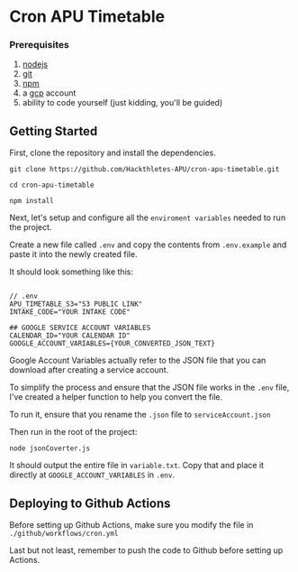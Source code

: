 # Cron APU Timetable

### Prerequisites
1. [nodejs](https://nodejs.org/en/download)
2. [git](https://git-scm.com/downloads)
3. [npm]()
4. a [gcp](https://cloud.google.com/) account
5. ability to code yourself (just kidding, you'll be guided)

## Getting Started

First, clone the repository and install the dependencies.

```
git clone https://github.com/Hackthletes-APU/cron-apu-timetable.git

cd cron-apu-timetable

npm install
```

Next, let's setup and configure all the `enviroment variables` needed to run the project.

Create a new file called `.env` and copy the contents from `.env.example` and paste it into the newly created file.

It should look something like this:
```

// .env
APU_TIMETABLE_S3="S3 PUBLIC LINK"
INTAKE_CODE="YOUR INTAKE CODE"

## GOOGLE SERVICE ACCOUNT VARIABLES
CALENDAR_ID="YOUR CALENDAR ID"
GOOGLE_ACCOUNT_VARIABLES={YOUR_CONVERTED_JSON_TEXT}

```

Google Account Variables actually refer to the JSON file that you can download after creating a service account.

To simplify the process and ensure that the JSON file works in the `.env` file, I've created a helper function to help you convert the file.

To run it, ensure that you rename the `.json` file to `serviceAccount.json`

Then run in the root of the project:
```
node jsonCoverter.js
```

It should output the entire file in `variable.txt`. Copy that and place it directly at `GOOGLE_ACCOUNT_VARIABLES` in `.env`.

## Deploying to Github Actions

Before setting up Github Actions, make sure you modify the file in `./github/workflows/cron.yml`

Last but not least, remember to push the code to Github before setting up Actions.
